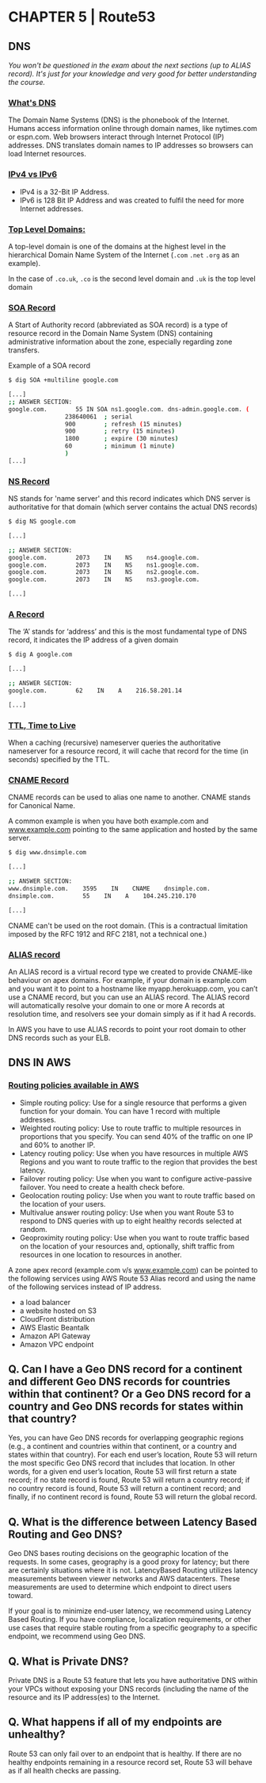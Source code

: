 # CHAPTER 5 | Route53

## DNS

_You won't be questioned in the exam about the next sections (up to ALIAS record).
It's just for your knowledge and very good for better understanding the course._

### [What's DNS](https://www.cloudflare.com/learning/dns/what-is-dns/)

The Domain Name Systems (DNS) is the phonebook of the Internet. Humans access information online through domain names, like nytimes.com or espn.com. Web browsers interact through Internet Protocol (IP) addresses. DNS translates domain names to IP addresses so browsers can load Internet resources.

### [IPv4 vs IPv6](https://www.guru99.com/difference-ipv4-vs-ipv6.html)

* IPv4 is a 32-Bit IP Address.
* IPv6 is 128 Bit IP Address and was created to fulfil the need for more Internet addresses.

### [Top Level Domains:](https://en.wikipedia.org/wiki/Top-level_domain)

A top-level domain is one of the domains at the highest level in the hierarchical Domain Name System of the Internet (```.com``` ```.net``` ```.org``` as an example).

In the case of ```.co.uk```, ```.co``` is the second level domain and ```.uk``` is the top level domain

### [SOA Record](https://en.wikipedia.org/wiki/SOA_record)

A Start of Authority record (abbreviated as SOA record) is a type of resource record in the Domain Name System (DNS) containing administrative information about the zone, especially regarding zone transfers.

Example of a SOA record

```bash
$ dig SOA +multiline google.com

[...]
;; ANSWER SECTION:
google.com.        55 IN SOA ns1.google.com. dns-admin.google.com. (
                238640061  ; serial
                900        ; refresh (15 minutes)
                900        ; retry (15 minutes)
                1800       ; expire (30 minutes)
                60         ; minimum (1 minute)
                )
[...]
```

### [NS Record](https://www.cloudflare.com/learning/dns/dns-records/dns-ns-record/)

NS stands for 'name server' and this record indicates which DNS server is authoritative for that domain (which server contains the actual DNS records)

```bash
$ dig NS google.com

[...]

;; ANSWER SECTION:
google.com.        2073    IN    NS    ns4.google.com.
google.com.        2073    IN    NS    ns1.google.com.
google.com.        2073    IN    NS    ns2.google.com.
google.com.        2073    IN    NS    ns3.google.com.

[...]
```

### [A Record](https://www.cloudflare.com/learning/dns/dns-records/dns-a-record/)

The ‘A’ stands for ‘address’ and this is the most fundamental type of DNS record, it indicates the IP address of a given domain

```bash
$ dig A google.com

[...]

;; ANSWER SECTION:
google.com.        62    IN    A    216.58.201.14

[...]
```

### [TTL, Time to Live](https://en.wikipedia.org/wiki/Time_to_live#DNS_records)

When a caching (recursive) nameserver queries the authoritative nameserver for a resource record, it will cache that record for the time (in seconds) specified by the TTL.

### [CNAME Record](https://support.dnsimple.com/articles/cname-record/)

CNAME records can be used to alias one name to another. CNAME stands for Canonical Name.

A common example is when you have both example.com and www.example.com pointing to the same application and hosted by the same server.

```bash
$ dig www.dnsimple.com

[...]

;; ANSWER SECTION:
www.dnsimple.com.    3595    IN    CNAME    dnsimple.com.
dnsimple.com.        55    IN    A    104.245.210.170

[...]
```

CNAME can't be used on the root domain. (This is a contractual limitation imposed by the RFC 1912 and RFC 2181, not a technical one.)

### [ALIAS record](https://support.dnsimple.com/articles/alias-record/)

An ALIAS record is a virtual record type we created to provide CNAME-like behaviour on apex domains.
For example, if your domain is example.com and you want it to point to a hostname like myapp.herokuapp.com, you can’t use a CNAME record, but you can use an ALIAS record. The ALIAS record will automatically resolve your domain to one or more A records at resolution time, and resolvers see your domain simply as if it had A records.

In AWS you have to use ALIAS records to point your root domain to other DNS records such as your ELB.

## DNS IN AWS

### [Routing policies available in AWS](https://docs.aws.amazon.com/Route53/latest/DeveloperGuide/routing-policy.html)

* Simple routing policy: Use for a single resource that performs a given function for your domain. You can have 1 record with multiple addresses.
* Weighted routing policy: Use to route traffic to multiple resources in proportions that you specify. You can send 40% of the traffic on one IP and 60% to another IP.
* Latency routing policy: Use when you have resources in multiple AWS Regions and you want to route traffic to the region that provides the best latency.
* Failover routing policy: Use when you want to configure active-passive failover.
You need to create a health check before.
* Geolocation routing policy: Use when you want to route traffic based on the location of your users.
* Multivalue answer routing policy: Use when you want Route 53 to respond to DNS queries with up to eight healthy records selected at random.
* Geoproximity routing policy: Use when you want to route traffic based on the location of your resources and, optionally, shift traffic from resources in one location to resources in another.

A zone apex record (example.com v/s www.example.com) can be pointed to the following services using AWS Route 53 Alias record and using the name of the following services instead of IP address.
* a load balancer  
* a website hosted on S3
* CloudFront distribution
* AWS Elastic Beantalk
* Amazon API Gateway
* Amazon VPC endpoint


Q. Can I have a Geo DNS record for a continent and different Geo DNS records for countries within that continent? Or a Geo DNS record for a country and Geo DNS records for states within that country?
---
Yes, you can have Geo DNS records for overlapping geographic regions (e.g., a continent and countries within that continent, or a country and states within that country). For each end user’s location, Route 53 will return the most specific Geo DNS record that includes that location. In other words, for a given end user’s location, Route 53 will first return a state record; if no state record is found, Route 53 will return a country record; if no country record is found, Route 53 will return a continent record; and finally, if no continent record is found, Route 53 will return the global record.

Q. What is the difference between Latency Based Routing and Geo DNS?
---
Geo DNS bases routing decisions on the geographic location of the requests. In some cases, geography is a good proxy for latency; but there are certainly situations where it is not. LatencyBased Routing utilizes latency measurements between viewer networks and AWS datacenters. These measurements are used to determine which endpoint to direct users toward.

If your goal is to minimize end-user latency, we recommend using Latency Based Routing. If you have compliance, localization requirements, or other use cases that require stable routing from a specific geography to a specific endpoint, we recommend using Geo DNS.

Q. What is Private DNS?
---
Private DNS is a Route 53 feature that lets you have authoritative DNS within your VPCs without exposing your DNS records (including the name of the resource and its IP address(es) to the Internet.

Q. What happens if all of my endpoints are unhealthy?
---
Route 53 can only fail over to an endpoint that is healthy. If there are no healthy endpoints remaining in a resource record set, Route 53 will behave as if all health checks are passing.


